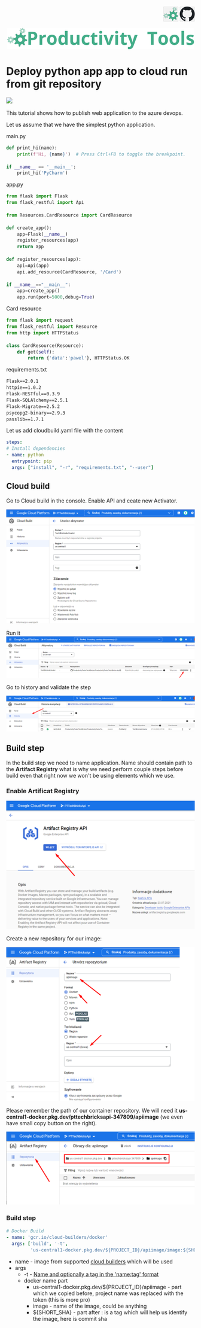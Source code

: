 <!--Category:Article,Azure--> 
 <p align="right">
    <a href="http://productivitytools.tech/"><img src="Images/Header/ProductivityTools_green_40px_2.png" /><a> 
    <a href="https://github.com/pwujczyk/ProductivityTools.Articles"><img src="Images/Header/Github_border_40px.png" /></a>
</p>
<p align="center">
    <a href="http://productivitytools.tech/">
        <img src='Images/Header/LogoTitle_green_500px.png' />
    </a>
</p>

# Deploy python app app to cloud run from git repository

<!--og-image-->
![](Images/Deploy.jpg)

This tutorial shows how to publish web application to the azure devops.

<!--more-->

Let us assume that we have the simplest python application.

main.py
```python
def print_hi(name):
    print(f'Hi, {name}')  # Press Ctrl+F8 to toggle the breakpoint.

if __name__ == '__main__':
    print_hi('PyCharm')
```
app.py
```python
from flask import Flask
from flask_restful import Api

from Resources.CardResource import CardResource

def create_app():
    app=Flask(__name__)
    register_resources(app)
    return app

def register_resources(app):
    api=Api(app)
    api.add_resource(CardResource, '/Card')

if __name__=="__main__":
    app=create_app()
    app.run(port=5000,debug=True)
```
Card resource
```python
from flask import request
from flask_restful import Resource
from http import HTTPStatus

class CardResource(Resource):
    def get(self):
        return {'data':'pawel'}, HTTPStatus.OK
```

requirements.txt
```txt
Flask==2.0.1
httpie==1.0.2
Flask-RESTful==0.3.9
Flask-SQLAlchemy==2.5.1
Flask-Migrate==2.5.2
psycopg2-binary==2.9.3
passlib==1.7.1
```

Let us add cloudbuild.yaml file with the content

```yml
steps:
# Install dependencies
- name: python
  entrypoint: pip
  args: ["install", "-r", "requirements.txt", "--user"]
```

## Cloud build
Go to Cloud build in the console. Enable API and ceate new Activator.

![New activator](Images/NewActivator.png)

Run it
![Run cloud run](Images/RunCloudBuild.png)


Go to history and validate the step

![History](Images/History.png)

## Build step

In the build step we need to name application. Name should contain path to the **Artifact Registry** what is why we need perform couple steps before build even that right now we won't be using elements which we use.

### Enable Artificat Registry

![ArtifactRegistryApi.png](Images/ArtifactRegistryApi.png)

Create a new repository for our image:


![ArtifactRegistryApi.png](Images/CreateRepository.png)

Please remember the path of our container repository. We will need it **us-central1-docker.pkg.dev/pttechbricksapi-347809/apiimage** (we even have small copy button on the right).

![ArtifactRegistryApi.png](Images/ApiImageRepository.png)

### Build step

```yml
# Docker Build
- name: 'gcr.io/cloud-builders/docker'
  args: ['build', '-t',
         'us-central1-docker.pkg.dev/${PROJECT_ID}/apiimage/image:${SHORT_SHA}', '.']
```
- name - image from supported [cloud builders](https://github.com/GoogleCloudPlatform/cloud-builders) which will be used
- args
  - -t - [Name and optionally a tag in the 'name:tag' format](https://docs.docker.com/engine/reference/commandline/build/)
  - docker name part 
    - us-central1-docker.pkg.dev/${PROJECT_ID}/apiimage - part which we copied before, project name was replaced with the token (this is more pro)
    - image - name of the image, could be anything
    - ${SHORT_SHA} - part after : is a tag which will help us identify the image, here is commit sha



